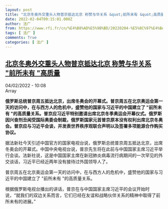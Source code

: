 ```yaml
---
layout: post
title: "北京冬奥外交重头人物普京抵达北京 称赞与华关系 &quot;前所未有 &quot;高质量"
date: 2022-02-04T09:15:01.000Z
author: 法广
from: https://www.rfi.fr/cn/%E4%B8%AD%E5%9B%BD/20220204-%E5%8C%97%E4%BA%AC%E5%86%AC%E5%A5%A5%E5%A4%96%E4%BA%A4%E9%87%8D%E5%A4%B4%E4%BA%BA%E7%89%A9%E6%99%AE%E4%BA%AC%E6%8A%B5%E8%BE%BE%E5%8C%97%E4%BA%AC-%E7%A7%B0%E8%B5%9E%E4%B8%8E%E5%8D%8E%E5%85%B3%E7%B3%BB-%E5%89%8D%E6%89%80%E6%9C%AA%E6%9C%89-%E9%AB%98%E8%B4%A8%E9%87%8F
tags: [ 法广 ]
comments: True
categories: [ 法广 ]
---
```

<!--1643966101000-->
[北京冬奥外交重头人物普京抵达北京 称赞与华关系 &quot;前所未有 &quot;高质量](https://www.rfi.fr/cn/%E4%B8%AD%E5%9B%BD/20220204-%E5%8C%97%E4%BA%AC%E5%86%AC%E5%A5%A5%E5%A4%96%E4%BA%A4%E9%87%8D%E5%A4%B4%E4%BA%BA%E7%89%A9%E6%99%AE%E4%BA%AC%E6%8A%B5%E8%BE%BE%E5%8C%97%E4%BA%AC-%E7%A7%B0%E8%B5%9E%E4%B8%8E%E5%8D%8E%E5%85%B3%E7%B3%BB-%E5%89%8D%E6%89%80%E6%9C%AA%E6%9C%89-%E9%AB%98%E8%B4%A8%E9%87%8F)
------

<div>
<div>04/02/2022 - 10:08</div>Array<p><strong>                    俄罗斯总统普京周五抵达北京，出席冬奥会的开幕式。普京周五在北京奥运会第一天的访问中，在与西方人的危机中，盛赞他的国家与习近平的中国建立了 "前所未有 "的高质量关系。普京应习近平特别邀请出席北京冬季奥运会开幕仪式。俄罗斯因兴奋剂丑闻受国际奥委会制裁，俄罗斯国家元首普京原本没有权利出席北京冬奥会。普京应与习近平会谈，并发表世界秩序观联合声明以及签署多项能源合作购买协议。                </strong></p><div >                    <p>据法新社今天引述中国官方的国家电视台说，俄罗斯总统普京周五抵达北京，出席冬奥会的开幕式。中国中央电视台说，普京先生将在此前与中国国家主席习近平举行会谈。法新社说，这是中国国家主席在新冠肺炎病毒流行病期间的一次罕见的外交谈话，习近平已经近两年没有接待过外国领导人了。</p><p>普京周五在北京奥运会第一天的访问中，在与西方人的危机中，盛赞他的国家与习近平的中国建立了 "前所未有 "的高质量关系。</p><p>根据俄罗斯电视台播出的讲话，普京在与中国国家主席习近平的会议开始时说，“就我们的双边关系而言，它们已经在友谊和战略伙伴关系的精神中取得了前所未有的进展。”</p>                                            <div data-selfpromo-newsletter>    </div>    <div data-selfpromo-app>    </div>                </div>
</div>
